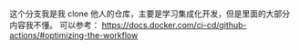 ## 

这个分支我是我 clone 他人的仓库，主要是学习集成化开发，但是里面的大部分内容我不懂。
可以参考： https://docs.docker.com/ci-cd/github-actions/#optimizing-the-workflow

